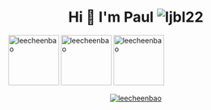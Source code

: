 
<h1 align="center">Hi 👋 I'm Paul <img src="https://komarev.com/ghpvc/?username=leecheenbao&label=Profile%20views&color=0e75b6&style=flat" alt="ljbl22" /></h1> 

<p>
  <img height="100px" src="https://github-readme-stats-git-masterrstaa-rickstaa.vercel.app/api?username=leecheenbao&show_icons=true&locale=en&theme=terafox" alt="leecheenbao" />
  <img height="100px" src="https://github-readme-streak-stats.herokuapp.com/?user=leecheenbao&theme=terafox" alt="leecheenbao" />
  <img height="100px" src="https://github-readme-stats-git-masterrstaa-rickstaa.vercel.app/api/top-langs?username=leecheenbao&show_icons=true&locale=en&layout=compact&theme=onedark" alt="leecheenbao" />
</p>

<p align="center">
    <a href="https://github.com/ryo-ma/github-profile-trophy"><img src="https://github-profile-trophy.vercel.app/?username=leecheenbao&title=Repositories,Commits&theme=onedark" alt="leecheenbao" /></a> 
</p>






